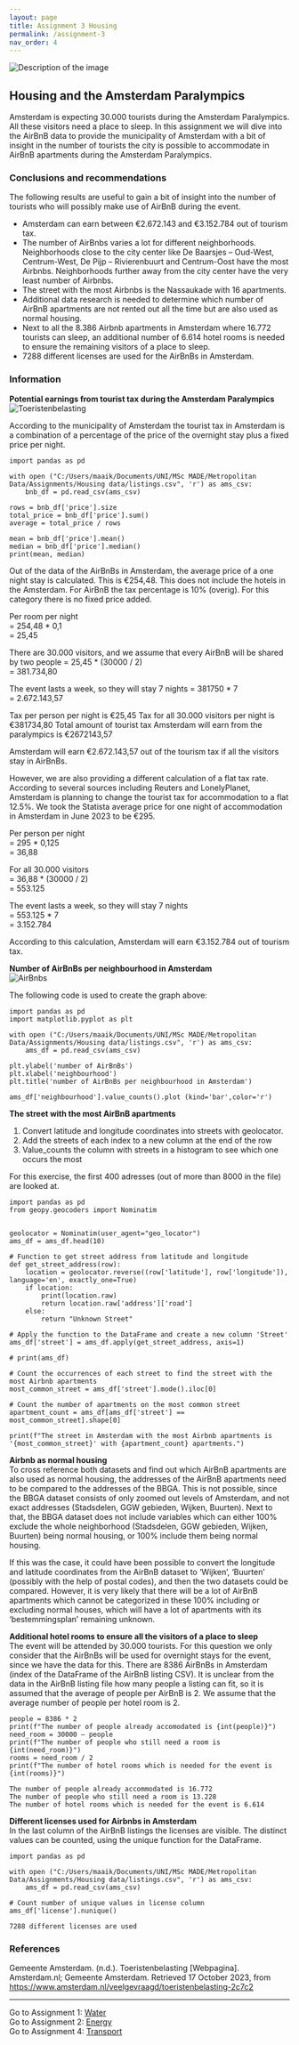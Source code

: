 ```yaml
---
layout: page
title: Assignment 3 Housing
permalink: /assignment-3
nav_order: 4
---
```

<img src="pexels-liene-ratniece-1329510.jpg" alt="Description of the image">

## Housing and the Amsterdam Paralympics  
Amsterdam is expecting 30.000 tourists during the Amsterdam Paralympics. All these visitors need a place to sleep. In this assignment we will dive into the AirBnB data to provide the municipality of Amsterdam with a bit of insight in the number of tourists the city is possible to accommodate in AirBnB apartments during the Amsterdam Paralympics. 

### Conclusions and recommendations  
The following results are useful to gain a bit of insight into the number of tourists who will possibly make use of AirBnB during the event. 

* Amsterdam can earn between €2.672.143 and €3.152.784 out of tourism tax.  
* The number of AirBnbs varies a lot for different neighborhoods. Neighborhoods close to the city center like De Baarsjes – Oud-West, Centrum-West, De Pijp – Rivierenbuurt and Centrum-Oost have the most Airbnbs. Neighborhoods further away from the city center have the very least number of Airbnbs.  
* The street with the most Airbnbs is the Nassaukade with 16 apartments.  
* Additional data research is needed to determine which number of AirBnB apartments are not rented out all the time but are also used as normal housing.  
* Next to all the 8.386 Airbnb apartments in Amsterdam where 16.772 tourists can sleep, an additional number of 6.614 hotel rooms is needed to ensure the remaining visitors of a place to sleep.  
* 7288 different licenses are used for the AirBnBs in Amsterdam. 

### Information

**Potential earnings from tourist tax during the Amsterdam Paralympics**  
<img src = "Toeristenbelasting.png" alt = "Toeristenbelasting">

According to the municipality of Amsterdam the tourist tax in Amsterdam is a combination of a percentage of the price of the overnight stay plus a fixed price per night.

```
import pandas as pd

with open ("C:/Users/maaik/Documents/UNI/MSc MADE/Metropolitan Data/Assignments/Housing data/listings.csv", 'r') as ams_csv: 
    bnb_df = pd.read_csv(ams_csv) 

rows = bnb_df['price'].size
total_price = bnb_df['price'].sum()
average = total_price / rows

mean = bnb_df['price'].mean()
median = bnb_df['price'].median()
print(mean, median)
```
Out of the data of the AirBnBs in Amsterdam, the average price of a one night stay is calculated. This is €254,48. This does not include the hotels in the Amsterdam. For AirBnB the tax percentage is 10% (overig). For this category there is no fixed price added. 

Per room per night  
= 254,48 * 0,1  
= 25,45 

There are 30.000 visitors, and we assume that every AirBnB will be shared by two people 
= 25,45 * (30000 / 2)  
= 381.734,80 

The event lasts a week, so they will stay 7 nights 
= 381750 * 7  
= 2.672.143,57 

Tax per person per night is €25,45 
Tax for all 30.000 visitors per night is €381734,80 
Total amount of tourist tax Amsterdam will earn from the paralympics is €2672143,57 

Amsterdam will earn €2.672.143,57 out of the tourism tax if all the visitors stay in AirBnBs. 

However, we are also providing a different calculation of a flat tax rate. According to several sources including Reuters and LonelyPlanet, Amsterdam is planning to change the tourist tax for accommodation to a flat 12.5%. We took the Statista average price for one night of accommodation in Amsterdam in June 2023 to be €295.  

Per person per night  
= 295 * 0,125  
= 36,88 

For all 30.000 visitors   
= 36,88 * (30000 / 2)  
= 553.125 

The event lasts a week, so they will stay 7 nights  
= 553.125 * 7  
= 3.152.784 

According to this calculation, Amsterdam will earn €3.152.784 out of tourism tax.  


**Number of AirBnBs per neighbourhood in Amsterdam**  
<img src = "AirBnbs.png" alt = "AirBnbs">

The following code is used to create the graph above:
```
import pandas as pd 
import matplotlib.pyplot as plt 

with open ("C:/Users/maaik/Documents/UNI/MSc MADE/Metropolitan Data/Assignments/Housing data/listings.csv", 'r') as ams_csv: 
    ams_df = pd.read_csv(ams_csv) 

plt.ylabel('number of AirBnBs') 
plt.xlabel('neighbourhood') 
plt.title('number of AirBnBs per neighbourhood in Amsterdam') 

ams_df['neighbourhood'].value_counts().plot (kind='bar',color='r')
```

**The street with the most AirBnB apartments**

1. Convert latitude and longitude coordinates into streets with geolocator.  
2. Add the streets of each index to a new column at the end of the row  
3. Value_counts the column with streets in a histogram to see which one occurs the most 

For this exercise, the first 400 adresses (out of more than 8000 in the file) are looked at. 

```
import pandas as pd
from geopy.geocoders import Nominatim


geolocator = Nominatim(user_agent="geo_locator")
ams_df = ams_df.head(10)

# Function to get street address from latitude and longitude
def get_street_address(row):
    location = geolocator.reverse((row['latitude'], row['longitude']), language='en', exactly_one=True)
    if location:
        print(location.raw)
        return location.raw['address']['road']
    else:
        return "Unknown Street"

# Apply the function to the DataFrame and create a new column 'Street'
ams_df['street'] = ams_df.apply(get_street_address, axis=1)

# print(ams_df)

# Count the occurrences of each street to find the street with the most Airbnb apartments
most_common_street = ams_df['street'].mode().iloc[0]

# Count the number of apartments on the most common street
apartment_count = ams_df[ams_df['street'] == most_common_street].shape[0]

print(f"The street in Amsterdam with the most Airbnb apartments is '{most_common_street}' with {apartment_count} apartments.")
```

**Airbnb as normal housing**  
To cross reference both datasets and find out which AirBnB apartments are also used as normal housing, the addresses of the AirBnB apartments need to be compared to the addresses of the BBGA. This is not possible, since the BBGA dataset consists of only zoomed out levels of Amsterdam, and not exact addresses (Stadsdelen, GGW gebieden, Wijken, Buurten). Next to that, the BBGA dataset does not include variables which can either 100% exclude the whole neighborhood (Stadsdelen, GGW gebieden, Wijken, Buurten) being normal housing, or 100% include them being normal housing. 

If this was the case, it could have been possible to convert the longitude and latitude coordinates from the AirBnB dataset to ‘Wijken’, ‘Buurten’ (possibly with the help of postal codes), and then the two datasets could be compared. However, it is very likely that there will be a lot of AirBnB apartments which cannot be categorized in these 100% including or excluding normal houses, which will have a lot of apartments with its ‘bestemmingsplan’ remaining unknown. 

**Additional hotel rooms to ensure all the visitors of a place to sleep**  
The event will be attended by 30.000 tourists. For this question we only consider that the AirBnBs will be used for overnight stays for the event, since we have the data for this. There are 8386 AirBnBs in Amsterdam (index of the DataFrame of the AirBnB listing CSV). It is unclear from the data in the AirBnB listing file how many people a listing can fit, so it is assumed that the average of people per AirBnB is 2. We assume that the average number of people per hotel room is 2.

```
people = 8386 * 2  
print(f"The number of people already accomodated is {int(people)}") 
need_room = 30000 – people 
print(f"The number of people who still need a room is {int(need_room)}") 
rooms = need_room / 2  
print(f"The number of hotel rooms which is needed for the event is {int(rooms)}")

The number of people already accommodated is 16.772  
The number of people who still need a room is 13.228  
The number of hotel rooms which is needed for the event is 6.614 
```

**Different licenses used for Airbnbs in Amsterdam**  
In the last column of the AirBnB listings the licenses are visible. The distinct values can be counted, using the unique function for the DataFrame. 

```
import pandas as pd  

with open ("C:/Users/maaik/Documents/UNI/MSc MADE/Metropolitan Data/Assignments/Housing data/listings.csv", 'r') as ams_csv:  
    ams_df = pd.read_csv(ams_csv) 

# Count number of unique values in license column  
ams_df['license'].nunique()

7288 different licenses are used 
```

### References
Gemeente Amsterdam. (n.d.). Toeristenbelasting [Webpagina]. Amsterdam.nl; Gemeente Amsterdam. Retrieved 17 October 2023, from https://www.amsterdam.nl/veelgevraagd/toeristenbelasting-2c7c2 

---
Go to Assignment 1: [Water]({{site.baseurl}}/assignment-1)  
Go to Assignment 2: [Energy]({{site.baseurl}}/assignment-2)  
Go to Assignment 4: [Transport]({{site.baseurl}}/assignment-4)

